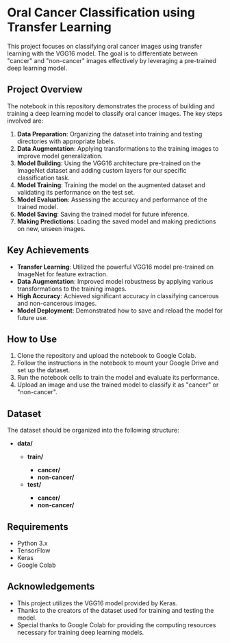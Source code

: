 
# Oral Cancer Classification using Transfer Learning

This project focuses on classifying oral cancer images using transfer learning with the VGG16 model. The goal is to differentiate between "cancer" and "non-cancer" images effectively by leveraging a pre-trained deep learning model.

## Project Overview
The notebook in this repository demonstrates the process of building and training a deep learning model to classify oral cancer images. The key steps involved are:

1. **Data Preparation**: Organizing the dataset into training and testing directories with appropriate labels.
2. **Data Augmentation**: Applying transformations to the training images to improve model generalization.
3. **Model Building**: Using the VGG16 architecture pre-trained on the ImageNet dataset and adding custom layers for our specific classification task.
4. **Model Training**: Training the model on the augmented dataset and validating its performance on the test set.
5. **Model Evaluation**: Assessing the accuracy and performance of the trained model.
6. **Model Saving**: Saving the trained model for future inference.
7. **Making Predictions**: Loading the saved model and making predictions on new, unseen images.

## Key Achievements
- **Transfer Learning**: Utilized the powerful VGG16 model pre-trained on ImageNet for feature extraction.
- **Data Augmentation**: Improved model robustness by applying various transformations to the training images.
- **High Accuracy**: Achieved significant accuracy in classifying cancerous and non-cancerous images.
- **Model Deployment**: Demonstrated how to save and reload the model for future use.

## How to Use
1. Clone the repository and upload the notebook to Google Colab.
2. Follow the instructions in the notebook to mount your Google Drive and set up the dataset.
3. Run the notebook cells to train the model and evaluate its performance.
4. Upload an image and use the trained model to classify it as "cancer" or "non-cancer".

## Dataset
The dataset should be organized into the following structure:
<ul>
<li><strong>data/</strong></li>
  <ul>
    <li><strong>train/</strong></li>
      <ul>
        <li><strong>cancer/</strong></li>
        <li><strong>non-cancer/</strong></li>
      </ul>
    <li><strong>test/</strong></li>
      <ul>
        <li><strong>cancer/</strong></li>
        <li><strong>non-cancer/</strong></li>
      </ul>
  </ul>
</ul>


## Requirements
- Python 3.x
- TensorFlow
- Keras
- Google Colab

## Acknowledgements
- This project utilizes the VGG16 model provided by Keras.
- Thanks to the creators of the dataset used for training and testing the model.
- Special thanks to Google Colab for providing the computing resources necessary for training deep learning models.

